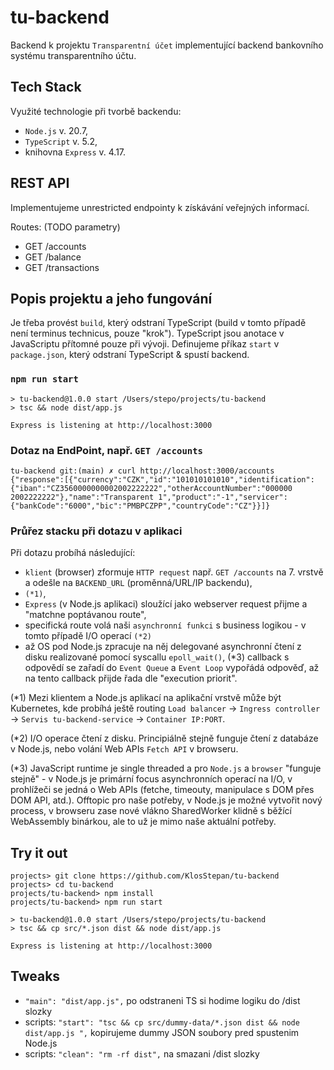 # tu-backend
Backend k projektu `Transparentní účet` implementující backend bankovního systému transparentního účtu.
## Tech Stack
Využité technologie při tvorbě backendu:
- `Node.js` v. 20.7,
- `TypeScript` v. 5.2,
- knihovna `Express` v. 4.17.  

## REST API  
Implementujeme unrestricted endpointy k získávání veřejných informací.  

Routes: (TODO parametry)
- GET /accounts
- GET /balance
- GET /transactions

## Popis projektu a jeho fungování  
Je třeba provést `build`, který  odstraní TypeScript (build v tomto případě není terminus technicus, pouze "krok"). TypeScript jsou anotace v JavaScriptu přítomné pouze při vývoji. Definujeme příkaz `start` v `package.json`, který odstraní TypeScript & spustí backend.  

### `npm run start`

```
> tu-backend@1.0.0 start /Users/stepo/projects/tu-backend
> tsc && node dist/app.js

Express is listening at http://localhost:3000
```  
### Dotaz na EndPoint, např. `GET /accounts`
```
tu-backend git:(main) ✗ curl http://localhost:3000/accounts
{"response":[{"currency":"CZK","id":"101010101010","identification":{"iban":"CZ3560000000002002222222","otherAccountNumber":"000000 2002222222"},"name":"Transparent 1","product":"-1","servicer":{"bankCode":"6000","bic":"PMBPCZPP","countryCode":"CZ"}}]}
```


### Průřez stacku při dotazu v aplikaci
Při dotazu probíhá následující:
- `klient` (browser) zformuje `HTTP request` např. `GET /accounts` na 7. vrstvě a odešle na `BACKEND_URL` (proměnná/URL/IP backendu),
- `(*1)`,
- `Express` (v Node.js aplikaci) sloužící jako webserver request přijme a "matchne poptávanou route",
- specifická route volá naši `asynchronní funkci` s business logikou - v tomto případě I/O operací `(*2)`
- až OS pod Node.js zpracuje na něj delegované asynchronní čtení z disku realizované pomocí syscallu `epoll_wait()`, (*3) callback s odpovědí se zařadí do `Event Queue` a `Event Loop` vypořádá odpověď, až na tento callback přijde řada dle "execution priorit". 

(*1) Mezi klientem a Node.js aplikací na aplikační vrstvě může být Kubernetes, kde probíhá ještě routing `Load balancer` -> `Ingress controller` -> `Servis tu-backend-service` -> `Container IP:PORT`.

(*2) I/O operace čtení z disku. Principiálně stejně funguje čtení z databáze v Node.js, nebo volání Web APIs `Fetch API` v browseru.

(*3) JavaScript runtime je single threaded a pro `Node.js` a `browser` "funguje stejně" - v Node.js je primární focus asynchronních operací na I/O, v prohlížeči se jedná o Web APIs (fetche, timeouty, manipulace s DOM přes DOM API, atd.). Offtopic pro naše potřeby, v Node.js je možné vytvořit nový process, v browseru zase nové vlákno SharedWorker klidně s běžící WebAssembly binárkou, ale to už je mimo naše aktuální potřeby. 

## Try it out
```
projects> git clone https://github.com/KlosStepan/tu-backend
projects> cd tu-backend
projects/tu-backend> npm install
projects/tu-backend> npm run start

> tu-backend@1.0.0 start /Users/stepo/projects/tu-backend
> tsc && cp src/*.json dist && node dist/app.js 

Express is listening at http://localhost:3000
```

## Tweaks
- `"main": "dist/app.js",` po odstraneni TS si hodime logiku do /dist slozky
- scripts: `"start": "tsc && cp src/dummy-data/*.json dist && node dist/app.js ",` kopirujeme dummy JSON soubory pred spustenim Node.js
- scripts: `"clean": "rm -rf dist",` na smazani /dist slozky